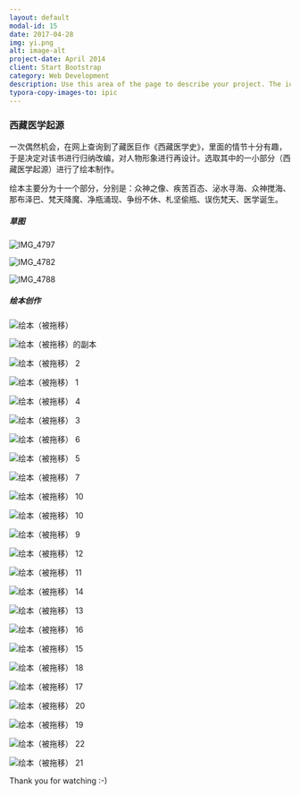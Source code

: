 ```yaml
---
layout: default
modal-id: 15
date: 2017-04-28
img: yi.png
alt: image-alt
project-date: April 2014
client: Start Bootstrap
category: Web Development
description: Use this area of the page to describe your project. The icon above is part of a free icon set by <a href="https://sellfy.com/p/8Q9P/jV3VZ/">Flat Icons</a>. On their website, you can download their free set with 16 icons, or you can purchase the entire set with 146 icons for only $12!
typora-copy-images-to: ipic
---
```


### 西藏医学起源



一次偶然机会，在网上查询到了藏医巨作《西藏医学史》，里面的情节十分有趣，于是决定对该书进行归纳改编，对人物形象进行再设计。选取其中的一小部分（西藏医学起源）进行了绘本制作。

绘本主要分为十一个部分，分别是：众神之像、疾苦百态、泌水寻海、众神搅海、那布泽巴、梵天降魔、净瓶涌现、争纷不休、札坚偷瓶、误伤梵天、医学诞生。





##### 草图

![IMG_4797](http://ww1.sinaimg.cn/large/006tNc79gy1ff8j2c36x5j30jq0c6tf1.jpg)

![IMG_4782](http://ww1.sinaimg.cn/large/006tNc79gy1ff8j2gs2gqj30jq0b045c.jpg)

![IMG_4788](http://ww2.sinaimg.cn/large/006tNc79gy1ff8j2jkolqj30jq0bt108.jpg)





##### 绘本创作

![绘本（被拖移）](http://ww1.sinaimg.cn/large/006tNc79gy1ff8itufqgkj30jq0c7wlw.jpg)

![绘本（被拖移）的副本](http://ww1.sinaimg.cn/large/006tNc79gy1ff8ityl54yj30jq0c7dng.jpg)

![绘本（被拖移） 2](http://ww1.sinaimg.cn/large/006tNc79gy1ff8iv8cxdij30jq0c7qff.jpg)

![绘本（被拖移） 1](http://ww1.sinaimg.cn/large/006tNc79gy1ff8ivcpwpsj30jq0c9qau.jpg)

![绘本（被拖移） 4](http://ww3.sinaimg.cn/large/006tNc79gy1ff8ivgr3jaj30jq0c7k2c.jpg)

![绘本（被拖移） 3](http://ww1.sinaimg.cn/large/006tNc79gy1ff8ivjxvokj30jq0c77bw.jpg)

![绘本（被拖移） 6](http://ww2.sinaimg.cn/large/006tNc79gy1ff8iw0u86tj30jq0c7tin.jpg)

![绘本（被拖移） 5](http://ww2.sinaimg.cn/large/006tNc79gy1ff8iw35lo1j30jq0c5wmp.jpg)

![绘本（被拖移） 7](http://ww4.sinaimg.cn/large/006tNc79gy1ff8iw85mf2j30jq0c7gxs.jpg)

![绘本（被拖移） 10](http://ww4.sinaimg.cn/large/006tNc79gy1ff8iw7wvf7j30jq0c7jx2.jpg)

![绘本（被拖移） 10](http://ww1.sinaimg.cn/large/006tNc79gy1ff8iwxyd5uj30jq0c7wp9.jpg)

![绘本（被拖移） 9](http://ww1.sinaimg.cn/large/006tNc79gy1ff8ix18v3gj30jq0c5grm.jpg)

![绘本（被拖移） 12](http://ww2.sinaimg.cn/large/006tNc79gy1ff8ix7x4ppj30jq0c77gr.jpg)

![绘本（被拖移） 11](http://ww1.sinaimg.cn/large/006tNc79gy1ff8ixa2jafj30jq0c7119.jpg)

![绘本（被拖移） 14](http://ww3.sinaimg.cn/large/006tNc79gy1ff8ixeflbsj30jq0c9gvb.jpg)

![绘本（被拖移） 13](http://ww1.sinaimg.cn/large/006tNc79gy1ff8ixnnxqsj30jq0c9wmi.jpg)

![绘本（被拖移） 16](http://ww3.sinaimg.cn/large/006tNc79gy1ff8iy4ncfxj30jq0c7gxg.jpg)

![绘本（被拖移） 15](http://ww4.sinaimg.cn/large/006tNc79gy1ff8iz9pbeqj30jq0c7qa9.jpg)

![绘本（被拖移） 18](http://ww4.sinaimg.cn/large/006tNc79gy1ff8iylknavj30jq0c7gwq.jpg)

![绘本（被拖移） 17](http://ww2.sinaimg.cn/large/006tNc79gy1ff8izsh76yj30jq0c7462.jpg)

![绘本（被拖移） 20](http://ww1.sinaimg.cn/large/006tNc79gy1ff8izztvjbj30jq0c7k35.jpg)

![绘本（被拖移） 19](http://ww2.sinaimg.cn/large/006tNc79gy1ff8j05p60qj30jq0c7jzb.jpg)

![绘本（被拖移） 22](http://ww4.sinaimg.cn/large/006tNc79gy1ff8j0exngkj30jq0c5k36.jpg)

![绘本（被拖移） 21](http://ww3.sinaimg.cn/large/006tNc79gy1ff8j0kg7gpj30jq0c5gsx.jpg)









Thank you for watching  :-)

